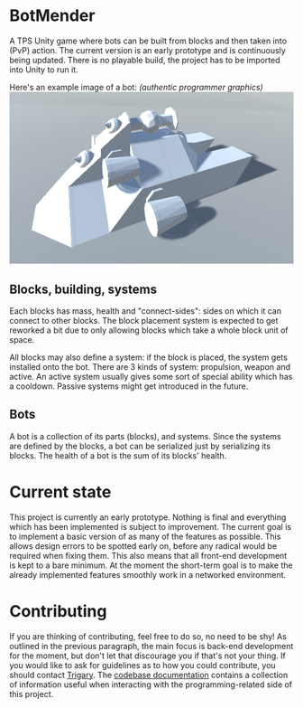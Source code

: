# BotMender

A TPS Unity game where bots can be built from blocks and then taken into (PvP) action.
The current version is an early prototype and is continuously being updated.
There is no playable build, the project has to be imported into Unity to run it.

Here's an example image of a bot: *(authentic programmer graphics)*  
![example-bot](example-bot.png)

## Blocks, building, systems

Each blocks has mass, health and "connect-sides": sides on which it can connect to other blocks.
The block placement system is expected to get reworked a bit due to only allowing
blocks which take a whole block unit of space.


All blocks may also define a system: if the block is placed, the system gets installed onto the bot.
There are 3 kinds of system: propulsion, weapon and active.
An active system usually gives some sort of special ability which has a cooldown.
Passive systems might get introduced in the future.

## Bots

A bot is a collection of its parts (blocks), and systems.
Since the systems are defined by the blocks, a bot can be serialized just by serializing its blocks.
The health of a bot is the sum of its blocks' health.

# Current state

This project is currently an early prototype.
Nothing is final and everything which has been implemented is subject to improvement.
The current goal is to implement a basic version of as many of the features as possible.
This allows design errors to be spotted early on,
before any radical would be required when fixing them.
This also means that all front-end development is kept to a bare minimum.
At the moment the short-term goal is to make the already implemented features
smoothly work in a networked environment.

# Contributing

If you are thinking of contributing, feel free to do so, no need to be shy!
As outlined in the previous paragraph, the main focus is back-end development for the moment,
but don't let that discourage you if that's not your thing.
If you would like to ask for guidelines as to how you could contribute,
you should contact [Trigary](https://github.com/Trigary).
The [codebase documentation](code-docs.md) contains a collection of information useful
when interacting with the programming-related side of this project.
